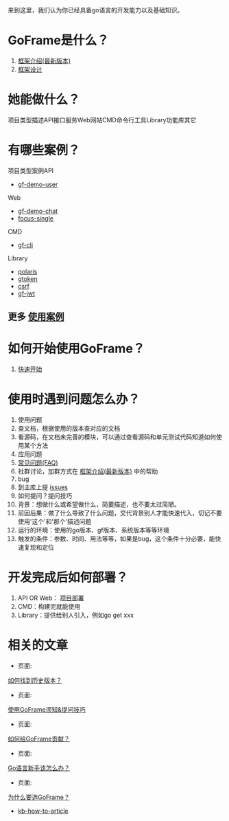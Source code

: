 来到这里，我们认为你已经具备go语言的开发能力以及基础知识。

# GoFrame是什么？

1. [框架介绍(最新版本)](https://goframe.orghttps://goframe.org/pages/viewpage.action?pageId=1114119)
2. [框架设计](/docs/框架设计/框架设计)

# 她能做什么？

项目类型描述API接口服务Web网站CMD命令行工具Library功能库其它

# 有哪些案例？

项目类型案例API

- [gf-demo-user](https://github.com/gogf/gf-demo-user)

Web

- [gf-demo-chat](https://github.com/gogf/gf-demo-chat)
- [focus-single](https://github.com/gogf/focus-single)

CMD

- [gf-cli](https://github.com/gogf/gf/tree/master/cmd/gf)

Library

- [polaris](https://github.com/gogf/polaris)
- [gtoken](https://github.com/goflyfox/gtoken)
- [csrf](https://github.com/gogf/csrf)
- [gf-jwt](https://github.com/gogf/gf-jwt)

## 更多 [使用案例](https://github.com/gogf/awesome-gf)

# 如何开始使用GoFrame？

1. [快速开始](/docs/快速开始/快速开始)

# 使用时遇到问题怎么办？

1. 使用问题
1. 查文档，根据使用的版本查对应的文档
2. 看源码，在文档未完善的模块，可以通过查看源码和单元测试代码知道如何使用某个方法
2. 应用问题
1. [常见问题(FAQ)](/docs/常见问题-FAQ)
2. 社群讨论，加群方式在 [框架介绍(最新版本)](https://goframe.orghttps://goframe.org/pages/viewpage.action?pageId=1114119) 中的帮助
3. bug
1. 到主库上提 [issues](https://github.com/gogf/gf/issues)
4. 如何提问？提问技巧
1. 背景：想做什么或希望做什么，简要描述，也不要太过简陋。
2. 前因后果：做了什么导致了什么问题，交代背景别人才能快速代入，切记不要使用'这个'和'那个'描述问题
3. 运行的环境：使用的go版本、gf版本、系统版本等等环境
4. 触发的条件：参数、时间、用法等等，如果是bug，这个条件十分必要，能快速复现和定位

# 开发完成后如何部署？

1. API OR Web： [项目部署](/docs/项目开发/项目部署/项目部署)
2. CMD：构建完就能使用
3. Library：提供给别人引入，例如go get xxx

# 相关的文章

- 页面:

[如何找到历史版本？](/docs/其他资料/文档小助手-向导/如何找到历史版本？)

- 页面:

[使用GoFrame须知&提问技巧](/docs/其他资料/文档小助手-向导/使用GoFrame须知&提问技巧)

- 页面:

[如何给GoFrame贡献？](/docs/其他资料/文档小助手-向导/如何给GoFrame贡献？)

- 页面:

[Go语言新手该怎么办？](/docs/其他资料/文档小助手-向导/Go语言新手该怎么办？)

- 页面:

[为什么要选GoFrame？](/docs/其他资料/文档小助手-向导/为什么要选GoFrame？)


- [kb-how-to-article](/label/gf/kb-how-to-article)